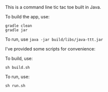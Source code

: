 This is a command line tic tac toe built in Java.

To build the app, use:
```
gradle clean
gradle jar
```

To run, use `java -jar build/libs/java-ttt.jar`

I've provided some scripts for convenience:

To build, use:
```
sh build.sh
```

To run, use:
```
sh run.sh
```

